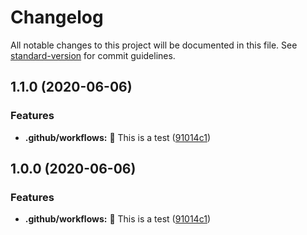 # Changelog

All notable changes to this project will be documented in this file. See [standard-version](https://github.com/conventional-changelog/standard-version) for commit guidelines.

## 1.1.0 (2020-06-06)


### Features

* **.github/workflows:** :construction: This is a test ([91014c1](https://github.com/lunaris-studios/lunaris-pkgs/commit/91014c10a40aebea0fe4a7e60adf86dbd711930a))

## 1.0.0 (2020-06-06)


### Features

* **.github/workflows:** :construction: This is a test ([91014c1](https://github.com/lunaris-studios/lunaris-pkgs/commit/91014c10a40aebea0fe4a7e60adf86dbd711930a))
